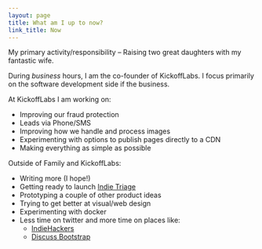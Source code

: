 ```yaml
---
layout: page
title: What am I up to now?
link_title: Now
---
```


My primary activity/responsibility – Raising two great daughters with my fantastic wife.

During _business_ hours, I am the co-founder of KickoffLabs. I focus primarily on the software development side if the business.

At KickoffLabs I am working on:

* Improving our fraud protection
* Leads via Phone/SMS
* Improving how we handle and process images
* Experimenting with options to publish pages directly to a CDN
* Making everything as simple as possible

Outside of Family and KickoffLabs:

* Writing more (I hope!)
* Getting ready to launch [Indie Triage](https://indietriage.com)
* Prototyping a couple of other product ideas
* Trying to get better at visual/web design
* Experimenting with docker
* Less time on twitter and more time on places like:
  * [IndieHackers](https://indiehackers.com)
  * [Discuss Bootstrap](https://discuss.bootstrapped.fm/)
